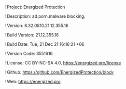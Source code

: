 ! Project: Energized Protection

! Description: ad.porn.malware blocking.

! Version: 6.32.0810.21.12.355.16

! Build Version: 21.12.355.16

! Build Date: Tue, 21 Dec 21 16:16:21 +06

! Version Code: 3551616

! License: CC BY-NC-SA 4.0, https://energized.pro/license

! Github: https://github.com/EnergizedProtection/block

! Web: https://energized.pro
